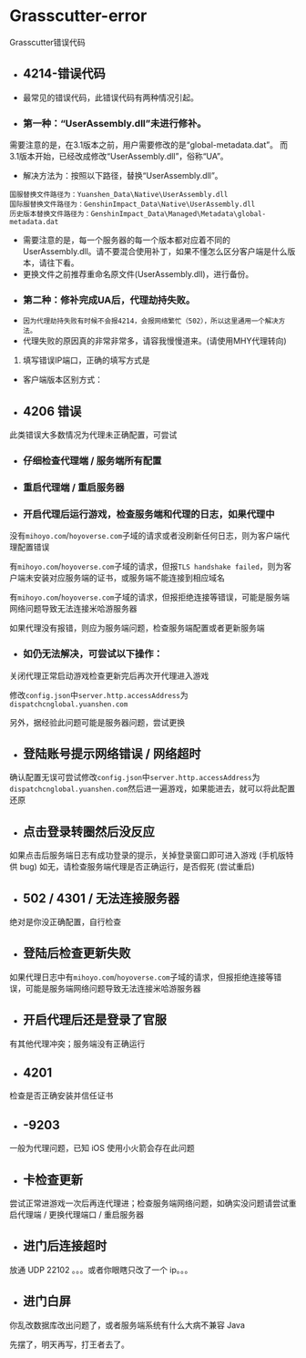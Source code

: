 # Grasscutter-error
 Grasscutter错误代码
* ## 4214-错误代码

* 最常见的错误代码，此错误代码有两种情况引起。

* ### 第一种：“UserAssembly.dll”未进行修补。
需要注意的是，在3.1版本之前，用户需要修改的是“global-metadata.dat”。
而3.1版本开始，已经改成修改“UserAssembly.dll”，俗称“UA”。
* 解决方法为：按照以下路径，替换“UserAssembly.dll”。
```
国服替换文件路径为：Yuanshen_Data\Native\UserAssembly.dll
国际服替换文件路径为：GenshinImpact_Data\Native\UserAssembly.dll
历史版本替换文件路径为：GenshinImpact_Data\Managed\Metadata\global-metadata.dat
```
* 需要注意的是，每一个服务器的每一个版本都对应着不同的UserAssembly.dll。请不要混合使用补丁，如果不懂怎么区分客户端是什么版本，请往下看。
* 更换文件之前推荐重命名原文件(UserAssembly.dll)，进行备份。
* ### 第二种：修补完成UA后，代理劫持失败。
* `因为代理劫持失败有时候不会报4214，会报网络繁忙（502），所以这里通用一个解决方法。`
* 代理失败的原因真的非常非常多，请容我慢慢道来。(请使用MHY代理转向)
1. 填写错误IP端口，正确的填写方式是



* 客户端版本区别方式：

* ## 4206 错误
此类错误大多数情况为代理未正确配置，可尝试

* ### 仔细检查代理端 / 服务端所有配置

* ### 重启代理端 / 重启服务器

* ### 开启代理后运行游戏，检查服务端和代理的日志，如果代理中

没有`mihoyo.com`/`hoyoverse.com`子域的请求或者没刷新任何日志，则为客户端代理配置错误

有`mihoyo.com`/`hoyoverse.com`子域的请求，但报`TLS handshake failed`，则为客户端未安装对应服务端的证书，或服务端不能连接到相应域名

有`mihoyo.com`/`hoyoverse.com`子域的请求，但报拒绝连接等错误，可能是服务端网络问题导致无法连接米哈游服务器

如果代理没有报错，则应为服务端问题，检查服务端配置或者更新服务端

* ### 如仍无法解决，可尝试以下操作：

关闭代理正常启动游戏检查更新完后再次开代理进入游戏

修改`config.json`中`server.http.accessAddress`为`dispatchcnglobal.yuanshen.com`

另外，据经验此问题可能是服务器问题，尝试更换

* ## 登陆账号提示网络错误 / 网络超时
确认配置无误可尝试修改`config.json`中`server.http.accessAddress`为`dispatchcnglobal.yuanshen.com`然后进一遍游戏，如果能进去，就可以将此配置还原

* ## 点击登录转圈然后没反应
如果点击后服务端日志有成功登录的提示，关掉登录窗口即可进入游戏 (手机版特供 bug)
如无，请检查服务端代理是否正确运行，是否假死 (尝试重启)

* ## 502 / 4301 / 无法连接服务器
绝对是你没正确配置，自行检查

* ## 登陆后检查更新失败
如果代理日志中有`mihoyo.com`/`hoyoverse.com`子域的请求，但报拒绝连接等错误，可能是服务端网络问题导致无法连接米哈游服务器

* ## 开启代理后还是登录了官服
有其他代理冲突；服务端没有正确运行

* ## 4201
检查是否正确安装并信任证书

* ## -9203
一般为代理问题，已知 iOS 使用小火箭会存在此问题

* ## 卡检查更新
尝试正常进游戏一次后再连代理进；检查服务端网络问题，如确实没问题请尝试重启代理端 / 更换代理端口 / 重启服务器

* ## 进门后连接超时
放通 UDP 22102 。。。或者你眼瞎只改了一个 ip。。。

* ## 进门白屏
你乱改数据库改出问题了，或者服务端系统有什么大病不兼容 Java

先摆了，明天再写，打王者去了。

